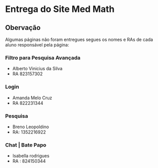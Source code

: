# Entrega do Site Med Math

## Obervação

Algumas páginas não foram entregues segues os nomes e RAs de cada aluno responsável pela página:
### Filtro para Pesquisa Avançada
- Alberto Vinicius da Silva
- RA 823157302
 
### Login
- Amanda Melo Cruz
- RA 822231344

### Pesquisa
- Breno Leopoldino
- RA: 1352216922

### Chat | Bate Papo
- Isabella rodrigues
- RA : 824150344
